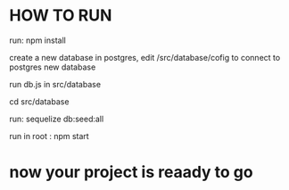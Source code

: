 # HOW TO RUN

run: npm install

create a new database in postgres, edit /src/database/cofig to connect to postgres new database

run db.js in src/database

cd src/database

run: sequelize db:seed:all 

run in root : npm start

# now your project is reaady to go
